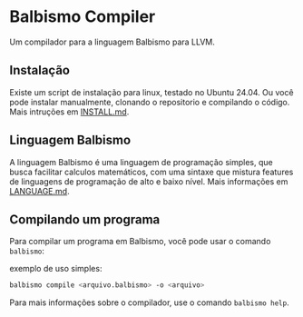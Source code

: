 # Balbismo Compiler

Um compilador para a linguagem Balbismo para LLVM.


## Instalação

Existe um script de instalação para linux, testado no Ubuntu 24.04.
Ou você pode instalar manualmente, clonando o repositorio e compilando o código.
Mais intruções em [INSTALL.md](docs/INSTALL.md).

## Linguagem Balbismo

A linguagem Balbismo é uma linguagem de programação simples, que busca facilitar calculos matemáticos, com uma sintaxe que mistura features de linguagens de programação de alto e baixo nível.
Mais informações em [LANGUAGE.md](docs/LANGUAGE.md).

## Compilando um programa

Para compilar um programa em Balbismo, você pode usar o comando `balbismo`:

exemplo de uso simples:
```sh
balbismo compile <arquivo.balbismo> -o <arquivo>
```

Para mais informações sobre o compilador, use o comando `balbismo help`.

